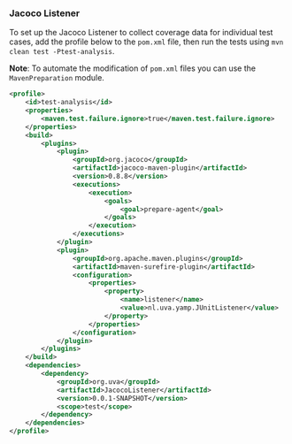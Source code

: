 ### Jacoco Listener

To set up the Jacoco Listener to collect coverage data for individual test cases, add the profile below to the `pom.xml` file, then run the tests using `mvn clean test -Ptest-analysis`.

**Note**: To automate the modification of `pom.xml` files you can use the `MavenPreparation` module.

```xml
<profile>
    <id>test-analysis</id>
    <properties>
        <maven.test.failure.ignore>true</maven.test.failure.ignore>
    </properties>
    <build>
        <plugins>
            <plugin>
                <groupId>org.jacoco</groupId>
                <artifactId>jacoco-maven-plugin</artifactId>
                <version>0.8.8</version>
                <executions>
                    <execution>
                        <goals>
                            <goal>prepare-agent</goal>
                        </goals>
                    </execution>
                </executions>
            </plugin>
            <plugin>
                <groupId>org.apache.maven.plugins</groupId>
                <artifactId>maven-surefire-plugin</artifactId>
                <configuration>
                    <properties>
                        <property>
                            <name>listener</name>
                            <value>nl.uva.yamp.JUnitListener</value>
                        </property>
                    </properties>
                </configuration>
            </plugin>
        </plugins>
    </build>
    <dependencies>
        <dependency>
            <groupId>org.uva</groupId>
            <artifactId>JacocoListener</artifactId>
            <version>0.0.1-SNAPSHOT</version>
            <scope>test</scope>
        </dependency>
    </dependencies>
</profile>
```